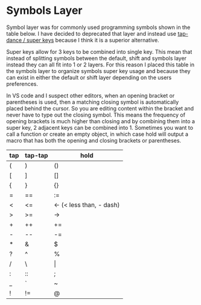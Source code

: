# Symbols Layer

Symbol layer was for commonly used programming symbols shown in the table below. I have decided to deprecated that layer and instead use [tap-dance / super keys](../../ch-3-layer-activators/3.6-tap-dance-super-keys.md) because I think it is a superior alternative.&#x20;

Super keys allow for 3 keys to be combined into single key. This mean that instead of splitting symbols between the default, shift and symbols layer instead they can all fit into 1 or 2 layers. For this reason I placed this table in the symbols layer to organize symbols super key usage and because they can exist in either the default or shift layer depending on the users preferences.

In VS code and I suspect other editors, when an opening bracket or parentheses is used, then a matching closing symbol is automatically placed behind the cursor. So you are editing content within the bracket and never have to type out the closing symbol. This means the frequency of opening brackets is much higher than closing and by combining them into a super key, 2 adjacent keys can be combined into 1. Sometimes you want to call a function or create an empty object, in which case hold will output a macro that has both the opening and closing brackets or parentheses.

| tap | tap-tap | hold                     |
| --- | ------- | ------------------------ |
| (   | )       | ()                       |
| \[  | ]       | \[]                      |
| {   | }       | {}                       |
| =   | ==      | :=                       |
| <   | <=      | <- (< less than, - dash) |
| >   | >=      | ->                       |
| +   | ++      | +=                       |
| -   | --      | -=                       |
| \*  | &       | $                        |
| ?   | ^       | %                        |
| /   | \\      | \|                       |
| :   | ::      | ;                        |
| \_  | \`      | \~                       |
| !   | !=      | @                        |

